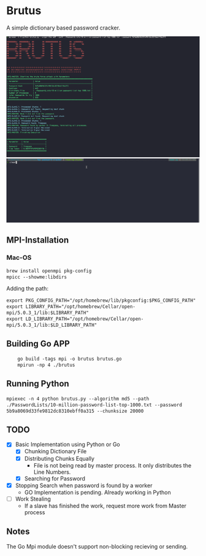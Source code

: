 # Brutus

A simple dictionary based password cracker.

![Title](./brutus.png)
![Demo](./brutus_gif.gif)




## MPI-Installation

### Mac-OS

```{bash}
brew install openmpi pkg-config
mpicc --showme:libdirs
```

Adding the path:

```
export PKG_CONFIG_PATH="/opt/homebrew/lib/pkgconfig:$PKG_CONFIG_PATH"
export LIBRARY_PATH="/opt/homebrew/Cellar/open-mpi/5.0.3_1/lib:$LIBRARY_PATH"
export LD_LIBRARY_PATH="/opt/homebrew/Cellar/open-mpi/5.0.3_1/lib:$LD_LIBRARY_PATH"
```

## Building Go APP

```
    go build -tags mpi -o brutus brutus.go
    mpirun -np 4 ./brutus
```

## Running Python

```(python)
mpiexec -n 4 python brutus.py --algorithm md5 --path ./PasswordLists/10-million-password-list-top-1000.txt --password 5b9a8069d33fe9812dc8310ebff0a315 --chunksize 20000
```

## TODO

- [x] Basic Implementation using Python or Go
  - [x] Chunking Dictionary File
  - [x] Distributing Chunks Equally
    - File is not being read by master process. It only distributes the Line Numbers.
  - [x] Searching for Password
- [x] Stopping Search when password is found by a worker
  - GO Implementation is pending. Already working in Python
- [ ] Work Stealing
  - If a slave has finished the work, request more work from Master process

## Notes
The Go Mpi module doesn't support non-blocking recieving or sending.
